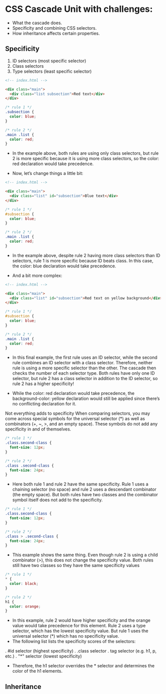 # CSS Cascade Unit with challenges:
- What the cascade does.
- Specificity and combining CSS selectors.
- How inheritance affects certain properties.

## Specificity
1. ID selectors (most specific selector)
2. Class selectors
3. Type selectors (least specific selector)

```html
<!-- index.html -->

<div class="main">
  <div class="list subsection">Red text</div>
</div>
```

```css
/* rule 1 */
.subsection {
  color: blue;
}

/* rule 2 */
.main .list {
  color: red;
}

```

- In the example above, both rules are using only class selectors, but rule 2 is more specific because it is using more class selectors, so the color: red declaration would take precedence.

- Now, let’s change things a little bit:

```html
<!-- index.html -->

<div class="main">
  <div class="list" id="subsection">Blue text</div>
</div>

```

```css
/* rule 1 */
#subsection {
  color: blue;
}

/* rule 2 */
.main .list {
  color: red;
}

```

- In the example above, despite rule 2 having more class selectors than ID selectors, rule 1 is more specific because ID beats class. In this case, the color: blue declaration would take precedence.

- And a bit more complex:


```html
<!-- index.html -->

<div class="main">
  <div class="list" id="subsection">Red text on yellow background</div>
</div>
```

```css
/* rule 1 */
#subsection {
  color: blue;
}

/* rule 2 */
.main .list {
  color: red;
}

```

- In this final example, the first rule uses an ID selector, while the second rule combines an ID selector with a class selector. Therefore, neither rule is using a more specific selector than the other. The cascade then checks the number of each selector type. Both rules have only one ID selector, but rule 2 has a class selector in addition to the ID selector, so rule 2 has a higher specificity!

- While the color: red declaration would take precedence, the background-color: yellow declaration would still be applied since there’s no conflicting declaration for it.

Not everything adds to specificity
When comparing selectors, you may come across special symbols for the universal selector (*) as well as combinators (+, ~, >, and an empty space). These symbols do not add any specificity in and of themselves.

```css
/* rule 1 */
.class.second-class {
  font-size: 12px;
}

/* rule 2 */
.class .second-class {
  font-size: 24px;
}

``` 
- Here both rule 1 and rule 2 have the same specificity. Rule 1 uses a chaining selector (no space) and rule 2 uses a descendant combinator (the empty space). But both rules have two classes and the combinator symbol itself does not add to the specificity.

```css
/* rule 1 */
.class.second-class {
  font-size: 12px;
}

/* rule 2 */
.class > .second-class {
  font-size: 24px;
}

```
- This example shows the same thing. Even though rule 2 is using a child combinator (>), this does not change the specificity value. Both rules still have two classes so they have the same specificity values

```css
/* rule 1 */
* {
  color: black;
}

/* rule 2 */
h1 {
  color: orange;
}

```
- In this example, rule 2 would have higher specificity and the orange value would take precedence for this element. Rule 2 uses a type selector, which has the lowest specificity value. But rule 1 uses the universal selector (*) which has no specificity value.
- The following list lists the specificity scores of the selectors:

. #id selector (highest specificity)
. .class selector
. tag selector (e.g. h1, p, etc.)
. "*" selector (lowest specificity)
- Therefore, the h1 selector overrides the * selector and determines the color of the h1 elements.


## Inheritance
